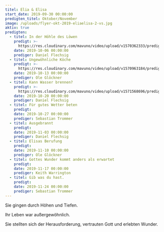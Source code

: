 ```yaml
---
titel: Elia & Elisa
start_date: 2019-09-30 00:00:00
predigten_titel: Oktober/November
image: /uploads/flyer-okt-2019-eliaelisa-2-vs.jpg
aktiv: true
predigten:
  - titel: In der Höhle des Löwen
    predigt: >-
      https://res.cloudinary.com/mavuno/video/upload/v1570362333/predigten/Elia/2019_10_06_Predigt_DF_Elia_01.mp3
    date: 2019-10-06 00:00:00
    prediger: Daniel Flechsig
  - titel: Ungewöhnliche Köche
    predigt: >-
      https://res.cloudinary.com/mavuno/video/upload/v1570963184/predigten/Elia/20191013_Predigt_Gloeckner_Elia_und_Elisa_02.mp3
    date: 2019-10-13 00:00:00
    prediger: Ole Glöckner
  - titel: Kann Wasser brennen?
    predigt: >-
      https://res.cloudinary.com/mavuno/video/upload/v1571568696/predigten/Elia/20191020_Predigt_Flechsig_Elia_und_Elisa_3.mp3
    date: 2019-10-20 00:00:00
    prediger: Daniel Flechsig
  - titel: Für gutes Wetter beten
    predigt:
    date: 2019-10-27 00:00:00
    prediger: Sebastian Trommer
  - titel: Ausgebrannt
    predigt:
    date: 2019-11-03 00:00:00
    prediger: Daniel Flechsig
  - titel: Elisas Berufung
    predigt:
    date: 2019-11-10 00:00:00
    prediger: Ole Glöckner
  - titel: Gottes Wunder kommt anders als erwartet
    predigt:
    date: 2019-11-17 00:00:00
    prediger: Keith Warrington
  - titel: Gib was du hast.
    predigt:
    date: 2019-11-24 00:00:00
    prediger: Sebastian Trommer
---
```


Sie gingen durch Höhen und Tiefen.

Ihr Leben war au&szlig;ergewöhnlich.

Sie stellten sich der Herausforderung, vertrauten Gott und erlebten Wunder.